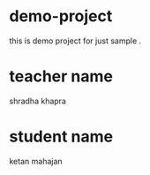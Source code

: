 # demo-project
this is demo project for just sample .

# teacher name
shradha khapra

# student name 
ketan mahajan
